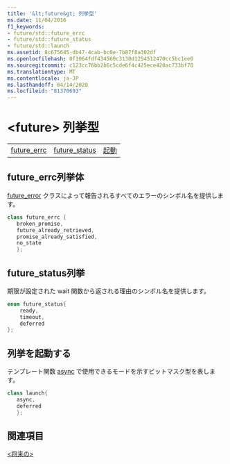```yaml
---
title: '&lt;future&gt; 列挙型'
ms.date: 11/04/2016
f1_keywords:
- future/std::future_errc
- future/std::future_status
- future/std::launch
ms.assetid: 8c675645-db47-4cab-bc0e-7b87f8a302df
ms.openlocfilehash: 0f1064fdf434560c3130d1254512470cc5bc1ee0
ms.sourcegitcommit: c123cc76bb2b6c5cde6f4c425ece420ac733bf70
ms.translationtype: MT
ms.contentlocale: ja-JP
ms.lasthandoff: 04/14/2020
ms.locfileid: "81370693"
---
```

# <a name="ltfuturegt-enums"></a>&lt;future&gt; 列挙型

||||
|-|-|-|
|[future_errc](#future_errc)|[future_status](#future_status)|[起動](#launch)|

## <a name="future_errc-enumeration"></a><a name="future_errc"></a>future_errc列挙体

[future_error](../standard-library/future-error-class.md) クラスによって報告されるすべてのエラーのシンボル名を提供します。

```cpp
class future_errc {
   broken_promise,
   future_already_retrieved,
   promise_already_satisfied,
   no_state
   };
```

## <a name="future_status-enumeration"></a><a name="future_status"></a>future_status列挙

期限が設定された wait 関数から返される理由のシンボル名を提供します。

```cpp
enum future_status{
    ready,
    timeout,
    deferred
};
```

## <a name="launch-enumeration"></a><a name="launch"></a>列挙を起動する

テンプレート関数 [async](../standard-library/future-functions.md#async) で使用できるモードを示すビットマスク型を表します。

```cpp
class launch{
   async,
   deferred
   };
```

## <a name="see-also"></a>関連項目

[\<将来の>](../standard-library/future.md)
